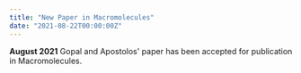 ```yaml
---
title: "New Paper in Macromolecules"
date: "2021-08-22T00:00:00Z"
---
```

**August 2021** Gopal and Apostolos' paper has been accepted for publication in Macromolecules.